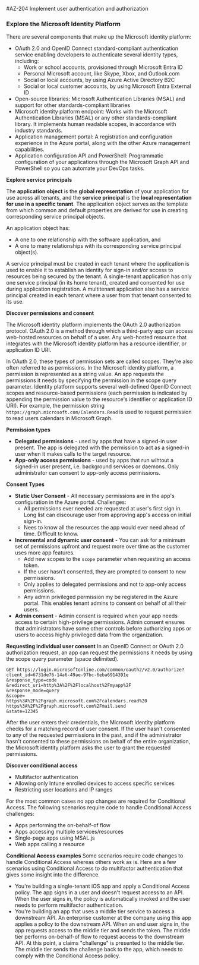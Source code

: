 #AZ-204 Implement user authentication and authorization

### Explore the Microsoft Identity Platform

There are several components that make up the Microsoft identity platform:

* OAuth 2.0 and OpenID Connect standard-compliant authentication service enabling developers to authenticate several identity types, including:
  * Work or school accounts, provisioned through Microsoft Entra ID
  * Personal Microsoft account, like Skype, Xbox, and Outlook.com
  * Social or local accounts, by using Azure Active Directory B2C
  * Social or local customer accounts, by using Microsoft Entra External ID
* Open-source libraries: Microsoft Authentication Libraries (MSAL) and support for other standards-compliant libraries
* Microsoft identity platform endpoint: Works with the Microsoft Authentication Libraries (MSAL) or any other standards-compliant library. It implements human readable scopes, in accordance with industry standards.
* Application management portal: A registration and configuration experience in the Azure portal, along with the other Azure management capabilities.
* Application configuration API and PowerShell: Programmatic configuration of your applications through the Microsoft Graph API and PowerShell so you can automate your DevOps tasks.

**Explore service principals**

The **application object** is the **global representation** of your application for use across all tenants, and the **service principal** is the **local representation for use in a specific tenant**. The application object serves as the template from which common and default properties are derived for use in creating corresponding service principal objects.

An application object has:
* A one to one relationship with the software application, and
* A one to many relationships with its corresponding service principal object(s).

A service principal must be created in each tenant where the application is used to enable it to establish an identity for sign-in and/or access to resources being secured by the tenant. A single-tenant application has only one service principal (in its home tenant), created and consented for use during application registration. A multitenant application also has a service principal created in each tenant where a user from that tenant consented to its use.

**Discover permissions and consent**

The Microsoft identity platform implements the OAuth 2.0 authorization protocol. OAuth 2.0 is a method through which a third-party app can access web-hosted resources on behalf of a user. Any web-hosted resource that integrates with the Microsoft identity platform has a resource identifier, or application ID URI.

In OAuth 2.0, these types of permission sets are called scopes. They're also often referred to as permissions. In the Microsoft identity platform, a permission is represented as a string value. An app requests the permissions it needs by specifying the permission in the scope query parameter. Identity platform supports several well-defined OpenID Connect scopes and resource-based permissions (each permission is indicated by appending the permission value to the resource's identifier or application ID URI). For example, the permission string ```https://graph.microsoft.com/Calendars.Read``` is used to request permission to read users calendars in Microsoft Graph.

**Permission types**
* **Delegated permissions** - used by apps that have a signed-in user present. The app is delegated with the permission to act as a signed-in user when it makes calls to the target resource.
* **App-only access permissions** - used by apps that run wihtout a signed-in user present, i.e. background services or daemons. Only administrator can consent to app-only access permissions.

**Consent Types**
* **Static User Consent** - All necessary permissions are in the app's configuration in the Azure portal. Challenges:
  * All permissions ever needed are requested at user's first sign in. Long list can discourage user from approving app's access on initial sign-in.
  * Nees to know all the resources the app would ever need ahead of time. Difficult to know.
* **Incremental and dynamic user consent** - You can ask for a minimum set of permissions upfront and request more over time as the customer uses more app features.
  * Add new scopes to the ```scope``` parameter when requesting an access token.
  * If the user hasn't consented, they are prompted to consent to new permissions.
  * Only applies to delegated permissions and not to app-only access permissions.
  * Any admin privileged permission my be registered in the Azure portal. This enables tenant admins to consent on behalf of all their users.
* **Admin consent** -  Admin consent is required when your app needs access to certain high-privilege permissions. Admin consent ensures that administrators have some other controls before authorizing apps or users to access highly privileged data from the organization.

**Requesting individual user consent**
In an OpenID Connect or OAuth 2.0 authorization request, an app can request the permissions it needs by using the scope query parameter (space delimited).
```
GET https://login.microsoftonline.com/common/oauth2/v2.0/authorize?
client_id=6731de76-14a6-49ae-97bc-6eba6914391e
&response_type=code
&redirect_uri=http%3A%2F%2Flocalhost%2Fmyapp%2F
&response_mode=query
&scope=
https%3A%2F%2Fgraph.microsoft.com%2Fcalendars.read%20
https%3A%2F%2Fgraph.microsoft.com%2Fmail.send
&state=12345
```

After the user enters their credentials, the Microsoft identity platform checks for a matching record of user consent. If the user hasn't consented to any of the requested permissions in the past, and if the administrator hasn't consented to these permissions on behalf of the entire organization, the Microsoft identity platform asks the user to grant the requested permissions.

**Discover conditional access**

* Multifactor authentication
* Allowing only Intune enrolled devices to access specific services
* Restricting user locations and IP ranges

For the most common cases no app changes are required for Conditional Access. The following scenarios require code to handle Conditional Access challenges:
* Apps performing the on-behalf-of flow
* Apps accessing multiple services/resources
* Single-page apps using MSAL.js
* Web apps calling a resource

**Conditional Access examples**
Some scenarios require code changes to handle Conditional Access whereas others work as is. Here are a few scenarios using Conditional Access to do multifactor authentication that gives some insight into the difference.

* You're building a single-tenant iOS app and apply a Conditional Access policy. The app signs in a user and doesn't request access to an API. When the user signs in, the policy is automatically invoked and the user needs to perform multifactor authentication.
* You're building an app that uses a middle tier service to access a downstream API. An enterprise customer at the company using this app applies a policy to the downstream API. When an end user signs in, the app requests access to the middle tier and sends the token. The middle tier performs on-behalf-of flow to request access to the downstream API. At this point, a claims "challenge" is presented to the middle tier. The middle tier sends the challenge back to the app, which needs to comply with the Conditional Access policy.
